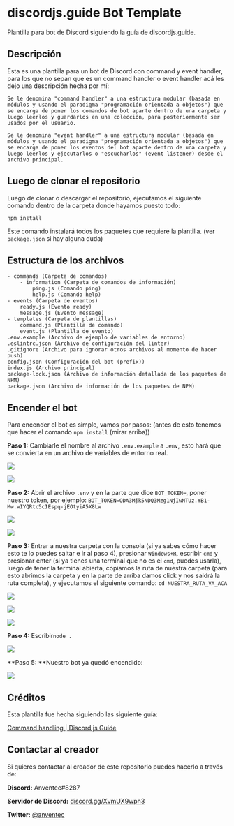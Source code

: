 # discordjs.guide Bot Template

Plantilla para bot de Discord siguiendo la guía de discordjs.guide.

## Descripción

Esta es una plantilla para un bot de Discord con command y event handler, para los que no sepan que es un command handler o event handler acá les dejo una descripción hecha por mí:

```
Se le denomina "command handler" a una estructura modular (basada en módulos y usando el paradigma "programación orientada a objetos") que se encarga de poner los comandos de bot aparte dentro de una carpeta y luego leerlos y guardarlos en una colección, para posteriormente ser usados por el usuario.

Se le denomina "event handler" a una estructura modular (basada en módulos y usando el paradigma "programación orientada a objetos") que se encarga de poner los eventos del bot aparte dentro de una carpeta y luego leerlos y ejecutarlos o "escucharlos" (event listener) desde el archivo principal.
```

## Luego de clonar el repositorio

Luego de clonar o descargar el repositorio, ejecutamos el siguiente comando dentro de la carpeta donde hayamos puesto todo:

```
npm install
```

Este comando instalará todos los paquetes que requiere la plantilla. (ver `package.json` si hay alguna duda)

## Estructura de los archivos

```
- commands (Carpeta de comandos)
	- information (Carpeta de comandos de información)
		ping.js (Comando ping)
		help.js (Comando help)
- events (Carpeta de eventos)
	ready.js (Evento ready)
	message.js (Evento message)
- templates (Carpeta de plantillas)
	command.js (Plantilla de comando)
	event.js (Plantilla de evento)
.env.example (Archivo de ejemplo de variables de entorno)
.eslintrc.json (Archivo de configuración del linter)
.gitignore (Archivo para ignorar otros archivos al momento de hacer push)
config.json (Configuración del bot (prefix))
index.js (Archivo principal)
package-lock.json (Archivo de información detallada de los paquetes de NPM)
package.json (Archivo de información de los paquetes de NPM)
```

## Encender el bot

Para encender el bot es simple, vamos por pasos: (antes de esto tenemos que hacer el comando `npm install` (mirar arriba))

**Paso 1:** Cambiarle el nombre al archivo `.env.example` a `.env`, esto hará que se convierta en un archivo de variables de entorno real.

![](https://cdn.discordapp.com/attachments/826286539213504512/826488020487241768/image-20210330110400284.png)

![](https://cdn.discordapp.com/attachments/826286539213504512/826488022518071306/image-20210330110416726.png)

**Paso 2:** Abrir el archivo `.env` y en la parte que dice `BOT_TOKEN=`, poner nuestro token, por ejemplo: `BOT_TOKEN=ODA3Mjk5NDQ3Mzg1NjIwNTUz.YB1-Mw.wIYQRtc5cIEspq-jEOtyiA5X8Lw`

![](https://cdn.discordapp.com/attachments/826286539213504512/826488018533482506/image-20210330110246301.png)

![](https://cdn.discordapp.com/attachments/826286539213504512/826488017078321152/image-20210330110236902.png)



**Paso 3:** Entrar a nuestra carpeta con la consola (si ya sabes cómo hacer esto te lo puedes saltar e ir al paso 4), presionar `Windows+R`, escribir `cmd` y presionar enter (si ya tienes una terminal que no es el `cmd`, puedes usarla), luego de tener la terminal abierta,  copiamos la ruta de nuestra carpeta (para esto abrimos la carpeta y en la parte de arriba damos click y nos saldrá la ruta completa), y ejecutamos el siguiente comando: `cd NUESTRA_RUTA_VA_ACA`

![](https://cdn.discordapp.com/attachments/826286539213504512/826488023817650191/image-20210330110443008.png)

![](https://cdn.discordapp.com/attachments/826286539213504512/826488025647022150/image-20210330110449955.png)

![](https://cdn.discordapp.com/attachments/826286539213504512/826488026657849344/image-20210330110504710.png)



**Paso 4:** Escribir`node .`

![](https://media.discordapp.net/attachments/826286539213504512/826488014813265960/image-20210330110650747.png?width=881&height=461)



**Paso 5: **Nuestro bot ya quedó encendido:

![](https://media.discordapp.net/attachments/826286539213504512/826488015853453402/image-20210330110721179.png?width=192&height=60)

## Créditos

Esta plantilla fue hecha siguiendo las siguiente guía:

[Command handling | Discord.js Guide](https://discordjs.guide/command-handling/)

## Contactar al creador

Si quieres contactar al creador de este repositorio puedes hacerlo a través de:

**Discord:** Anventec#8287

**Servidor de Discord:** [discord.gg/XvmUX9wph3](https://discord.gg/XvmUX9wph3)

**Twitter:** [@anventec](https://twitter.com/anventec)